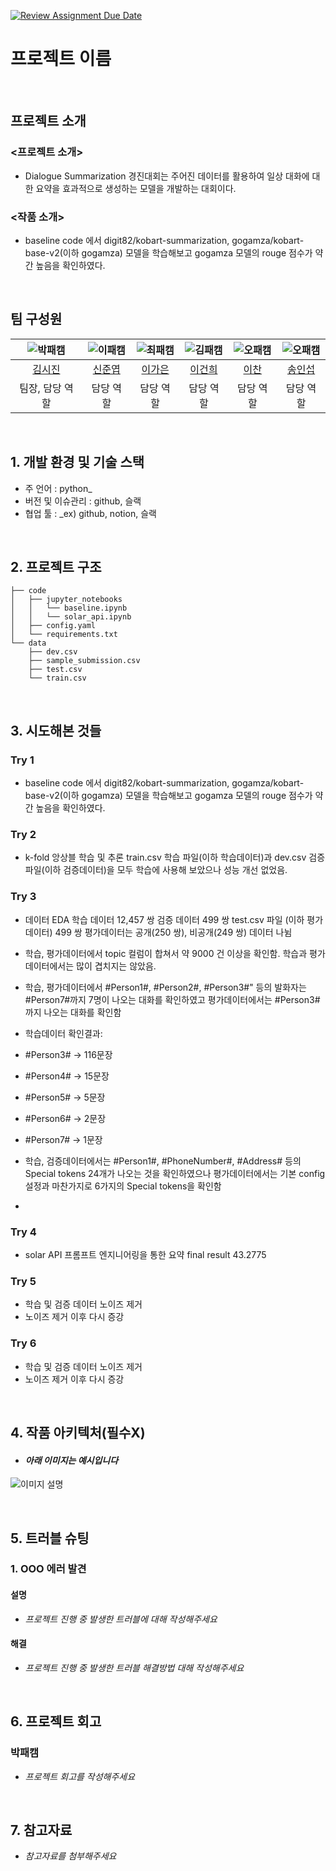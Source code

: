 [![Review Assignment Due Date](https://classroom.github.com/assets/deadline-readme-button-22041afd0340ce965d47ae6ef1cefeee28c7c493a6346c4f15d667ab976d596c.svg)](https://classroom.github.com/a/HS6nBbT4)
# 프로젝트 이름

<br>

## 프로젝트 소개
### <프로젝트 소개>
- Dialogue Summarization 경진대회는 주어진 데이터를 활용하여 일상 대화에 대한 요약을 효과적으로 생성하는 모델을 개발하는 대회이다.

### <작품 소개>
- baseline code 에서 digit82/kobart-summarization, gogamza/kobart-base-v2(이하 gogamza) 모델을 학습해보고 gogamza 모델의 rouge 점수가 약간 높음을 확인하였다.


<br>

## 팀 구성원

| ![박패캠](https://avatars.githubusercontent.com/u/156163982?v=4) | ![이패캠](https://avatars.githubusercontent.com/u/156163982?v=4) | ![최패캠](https://avatars.githubusercontent.com/u/156163982?v=4) | ![김패캠](https://avatars.githubusercontent.com/u/156163982?v=4) | ![오패캠](https://avatars.githubusercontent.com/u/156163982?v=4) | ![오패캠](https://avatars.githubusercontent.com/u/156163982?v=4) |
| :--------------------------------------------------------------: | :--------------------------------------------------------------: | :--------------------------------------------------------------: | :--------------------------------------------------------------: | :--------------------------------------------------------------: | :--------------------------------------------------------------: |
|            [김시진](https://github.com/UpstageAILab)             |            [신준엽](https://github.com/UpstageAILab)             |            [이가은](https://github.com/UpstageAILab)             |            [이건희](https://github.com/UpstageAILab)             |            [이찬](https://github.com/UpstageAILab)             |            [송인섭](https://github.com/UpstageAILab)             |
|                            팀장, 담당 역할                             |                            담당 역할                             |                            담당 역할                             |                            담당 역할                             |                            담당 역할                             |                            담당 역할                             |

<br>

## 1. 개발 환경 및 기술 스택
- 주 언어 : python_
- 버전 및 이슈관리 : github, 슬랙
- 협업 툴 : _ex) github, notion, 슬랙

<br>

## 2. 프로젝트 구조
```
├── code
│   ├── jupyter_notebooks
│   │   └── baseline.ipynb
│   │   └── solar_api.ipynb
│   ├── config.yaml
│   └── requirements.txt
└── data
    ├── dev.csv
    ├── sample_submission.csv
    ├── test.csv
    └── train.csv
```

<br>

## 3. 시도해본 것들
### Try 1
- baseline code 에서 digit82/kobart-summarization, gogamza/kobart-base-v2(이하 gogamza) 모델을 학습해보고 gogamza 모델의 rouge 점수가 약간 높음을 확인하였다.

### Try 2
- k-fold 앙상블 학습 및 추론
train.csv 학습 파일(이하 학습데이터)과 dev.csv 검증 파일(이하 검증데이터)을 모두 학습에 사용해 보았으나 성능 개선 없었음. 

### Try 3
- 데이터 EDA
학습 데이터 12,457 쌍
검증 데이터 499 쌍
test.csv 파일 (이하 평가데이터) 499 쌍
평가데이터는 공개(250 쌍), 비공개(249 쌍) 데이터 나뉨
- 학습, 평가데이터에서 topic 컬럼이 합쳐서 약 9000 건 이상을 확인함. 학습과 평가 데이터에서는 많이 겹치지는 않았음.
- 학습, 평가데이터에서 #Person1#, #Person2#, #Person3#" 등의 발화자는 #Person7#까지 7명이 나오는 대화를 확인하였고 평가데이터에서는 #Person3#까지 나오는 대화를 확인함
- 학습데이터 확인결과:
 - #Person3# -> 116문장
 - #Person4# -> 15문장
 - #Person5# -> 5문장
 - #Person6# -> 2문장
 - #Person7# -> 1문장

- 학습, 검증데이터에서는 #Person1#, #PhoneNumber#, #Address# 등의 Special tokens 24개가 나오는 것을 확인하였으나 평가데이터에서는 기본 config 설정과 마찬가지로 6가지의 Special tokens을 확인함 
- 

### Try 4
- solar API 프롬프트 엔지니어링을 통한 요약
final result 43.2775

### Try 5
- 학습 및 검증 데이터 노이즈 제거
- 노이즈 제거 이후 다시 증강 

### Try 6
- 학습 및 검증 데이터 노이즈 제거
- 노이즈 제거 이후 다시 증강 

<br>

## 4. 작품 아키텍처(필수X)
- #### _아래 이미지는 예시입니다_
![이미지 설명](https://www.cadgraphics.co.kr/UPLOAD/editor/2024/07/04//2024726410gH04SyxMo3_editor_image.png)

<br>

## 5. 트러블 슈팅
### 1. OOO 에러 발견

#### 설명
- _프로젝트 진행 중 발생한 트러블에 대해 작성해주세요_

#### 해결
- _프로젝트 진행 중 발생한 트러블 해결방법 대해 작성해주세요_

<br>

## 6. 프로젝트 회고
### 박패캠
- _프로젝트 회고를 작성해주세요_

<br>

## 7. 참고자료
- _참고자료를 첨부해주세요_
